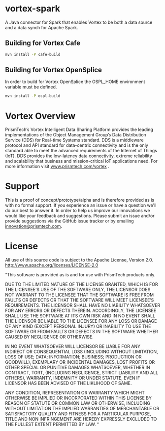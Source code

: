 # vortex-spark
A Java connector for Spark that enables Vortex to be both a data source and a data synch for Apache Spark.

## Building for Vortex Cafe
```bash
mvn install -P cafe-build
```

## Building for Vortex OpenSplice
In order to build for Vortex OpenSplice the OSPL_HOME environment variable must be defined.

```bash
mvn install -P ospl-build
```

# Vortex Overview
PrismTech’s Vortex Intelligent Data Sharing Platform provides the leading implementations of the Object Management Group’s Data Distribution Service (DDS) for Real-time Systems standard. DDS is a middleware protocol and API standard for data-centric connectivity and is the only standard able to meet the advanced requirements of the Internet of Things (IoT). DDS provides the low-latency data connectivity, extreme reliability and scalability that business and mission-critical IoT applications need. For more information visit www.prismtech.com/vortex .

# Support
This is a proof of concept/prototype/alpha and is therefore provided as is with no formal support. If you experience an issue or have a question we'll do our best to answer it. In order to help us improve our innovations we would like your feedback and suggestions. Please submit an issue and/or provide suggestions via the GitHub issue tracker or by emailing innovation@prismtech.com.

# License
All use of this source code is subject to the Apache License, Version 2.0. http://www.apache.org/licenses/LICENSE-2.0

“This software is provided as is and for use with PrismTech products only.

DUE TO THE LIMITED NATURE OF THE LICENSE GRANTED, WHICH IS FOR THE LICENSEE’S USE OF THE SOFTWARE ONLY, THE LICENSOR DOES NOT WARRANT TO THE LICENSEE THAT THE SOFTWARE IS FREE FROM FAULTS OR DEFECTS OR THAT THE SOFTWARE WILL MEET LICENSEE’S REQUIREMENTS.  THE LICENSOR SHALL HAVE NO LIABILITY WHATSOEVER FOR ANY ERRORS OR DEFECTS THEREIN.  ACCORDINGLY, THE LICENSEE SHALL USE THE SOFTWARE AT ITS OWN RISK AND IN NO EVENT SHALL THE LICENSOR BE LIABLE TO THE LICENSEE FOR ANY LOSS OR DAMAGE OF ANY KIND (EXCEPT PERSONAL INJURY) OR INABILITY TO USE THE SOFTWARE OR FROM FAULTS OR DEFECTS IN THE SOFTWARE WHETHER CAUSED BY NEGLIGENCE OR OTHERWISE.

IN NO EVENT WHATSOEVER WILL LICENSOR BE LIABLE FOR ANY INDIRECT OR CONSEQUENTIAL LOSS (INCLUDING WITHOUT LIMITATION, LOSS OF USE; DATA; INFORMATION; BUSINESS; PRODUCTION OR GOODWILL), EXEMPLARY OR INCIDENTAL DAMAGES, LOST PROFITS OR OTHER SPECIAL OR PUNITIVE DAMAGES WHATSOEVER, WHETHER IN CONTRACT, TORT, (INCLUDING NEGLIGENCE, STRICT LIABILITY AND ALL OTHERS), WARRANTY, INDEMNITY OR UNDER STATUTE, EVEN IF LICENSOR HAS BEEN ADVISED OF THE LIKLIHOOD OF SAME.

ANY CONDITION, REPRESENTATION OR WARRANTY WHICH MIGHT OTHERWISE BE IMPLIED OR INCORPORATED WITHIN THIS LICENSE BY REASON OF STATUTE OR COMMON LAW OR OTHERWISE, INCLUDING WITHOUT LIMITATION THE IMPLIED WARRANTIES OF MERCHANTABLE OR SATISFACTORY QUALITY AND FITNESS FOR A PARTICULAR PURPOSE, TITLE AND NON INFRINGEMENT ARE HEREBY EXPRESSLY EXCLUDED TO THE FULLEST EXTENT PERMITTED BY LAW. “
